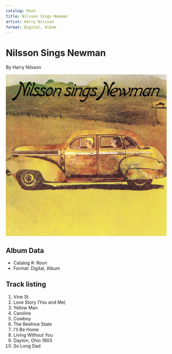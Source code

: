 ```yaml
---
catalog: Roon
title: Nilsson Sings Newman
artist: Harry Nilsson
format: Digital, Album
---
```


# Nilsson Sings Newman

By Harry Nilsson

![](../../assets/albumcovers/Harry_Nilsson-Nilsson_Sings_Newman.png)

## Album Data

- Catalog #: Roon
- Format: Digital, Album


## Track listing


1. Vine St.
2. Love Story (You and Me)
3. Yellow Man
4. Caroline
5. Cowboy
6. The Beehive State
7. I'll Be Home
8. Living Without You
9. Dayton, Ohio 1903
10. So Long Dad

